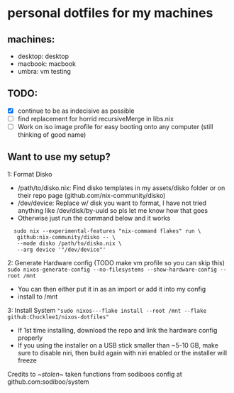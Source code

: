 # personal dotfiles for my machines

## machines:

- desktop: desktop
- macbook: macbook
- umbra: vm testing

## TODO:

- [x] continue to be as indecisive as possible
- [ ] find replacement for horrid recursiveMerge in libs.nix
- [ ] Work on iso image profile for easy booting onto any computer (still thinking of good name)

## Want to use my setup?

1: Format Disko

- /path/to/disko.nix: Find disko templates in my assets/disko folder or on their repo page (github.com/nix-community/disko)
- /dev/device: Replace w/ disk you want to format, I have not tried anything like /dev/disk/by-uuid so pls let me know how that goes
- Otherwise just run the command below and it works

```
  sudo nix --experimental-features "nix-command flakes" run \
   github:nix-community/disko -- \
   --mode disko /path/to/disko.nix \
   --arg device '"/dev/device"'
```

2: Generate Hardware config (TODO make vm profile so you can skip this)
`sudo nixos-generate-config --no-filesystems --show-hardware-config --root /mnt`

- You can then either put it in as an import or add it into my config
- install to /mnt

3: Install System
`"sudo nixos---flake install --root /mnt --flake github:Chucklee1/nixos-dotfiles"`

- If 1st time installing, download the repo and link the hardware config properly
- If you using the installer on a USB stick smaller than ~5-10 GB, make sure to disable niri, then build again with niri enabled or the installer will freeze

Credits to _~stolen~_ taken functions from sodiboos config at github.com:sodiboo/system
